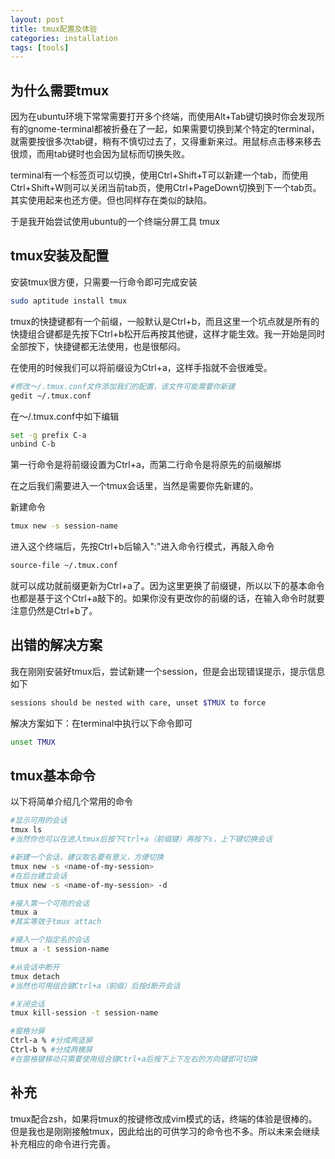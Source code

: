 ```yaml
---
layout: post
title: tmux配置及体验
categories: installation
tags: [tools]
---
```


## 为什么需要tmux

因为在ubuntu环境下常常需要打开多个终端，而使用Alt+Tab键切换时你会发现所有的gnome-terminal都被折叠在了一起，如果需要切换到某个特定的terminal，就需要按很多次tab键，稍有不慎切过去了，又得重新来过。用鼠标点击移来移去很烦，而用tab键时也会因为鼠标而切换失败。

terminal有一个标签页可以切换，使用Ctrl+Shift+T可以新建一个tab，而使用Ctrl+Shift+W则可以关闭当前tab页，使用Ctrl+PageDown切换到下一个tab页。其实使用起来也还方便。但也同样存在类似的缺陷。

于是我开始尝试使用ubuntu的一个终端分屏工具 tmux

## tmux安装及配置

安装tmux很方便，只需要一行命令即可完成安装

```bash
sudo aptitude install tmux
```

tmux的快捷键都有一个前缀，一般默认是Ctrl+b，而且这里一个坑点就是所有的快捷组合键都是先按下Ctrl+b松开后再按其他键，这样才能生效。我一开始是同时全部按下，快捷键都无法使用，也是很郁闷。

在使用的时候我们可以将前缀设为Ctrl+a，这样手指就不会很难受。

```bash
#修改～/.tmux.conf文件添加我们的配置，该文件可能需要你新建
gedit ~/.tmux.conf
```
在～/.tmux.conf中如下编辑
```bash
set -g prefix C-a
unbind C-b
```

第一行命令是将前缀设置为Ctrl+a，而第二行命令是将原先的前缀解绑

在之后我们需要进入一个tmux会话里，当然是需要你先新建的。

新建命令
```bash
tmux new -s session-name
```
进入这个终端后，先按Ctrl+b后输入":"进入命令行模式，再敲入命令

```bash
source-file ~/.tmux.conf
```
就可以成功就前缀更新为Ctrl+a了。因为这里更换了前缀键，所以以下的基本命令也都是基于这个Ctrl+a敲下的。如果你没有更改你的前缀的话，在输入命令时就要注意仍然是Ctrl+b了。

## 出错的解决方案

我在刚刚安装好tmux后，尝试新建一个session，但是会出现错误提示，提示信息如下

```bash
sessions should be nested with care, unset $TMUX to force
```

解决方案如下：在terminal中执行以下命令即可

```bash
unset TMUX
```

## tmux基本命令

以下将简单介绍几个常用的命令

```bash
#显示可用的会话
tmux ls
#当然你也可以在进入tmux后按下Ctrl+a（前缀键）再按下s，上下键切换会话

#新建一个会话，建议取名要有意义，方便切换
tmux new -s <name-of-my-session>
#在后台建立会话
tmux new -s <name-of-my-session> -d

#接入第一个可用的会话
tmux a
#其实等效于tmux attach

#接入一个指定名的会话
tmux a -t session-name

#从会话中断开
tmux detach
#当然也可用组合键Ctrl+a（前缀）后按d断开会话

#关闭会话
tmux kill-session -t session-name

#窗格分屏
Ctrl-a % #分成两竖屏
Ctrl-b % #分成两横屏
#在窗格键移动只需要使用组合键Ctrl+a后按下上下左右的方向键即可切换

```
## 补充

tmux配合zsh，如果将tmux的按键修改成vim模式的话，终端的体验是很棒的。但是我也是刚刚接触tmux，因此给出的可供学习的命令也不多。所以未来会继续补充相应的命令进行完善。
